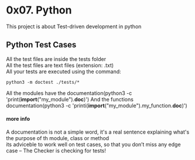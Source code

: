 # 0x07. Python

This project is about Test-driven development in python

## Python Test Cases

All the test files are inside the tests folder <br>
All the test files are text files (extension: .txt) <br>
All your tests are executed using the command: <br>

    python3 -m doctest ./tests/*
All the modules have the documentation(python3 -c 'print(__import__("my_module").__doc__)')
And the functions documentation(python3 -c 'printi(__import__("my_module").my_function.__doc__)')

#### more info

A documentation is not a simple word, it's a real sentence explaining what's the purpose of th module,
class or method <br>
its adviceble to work well on test cases, so that you don’t miss any edge case
 – The Checker is checking for tests!
